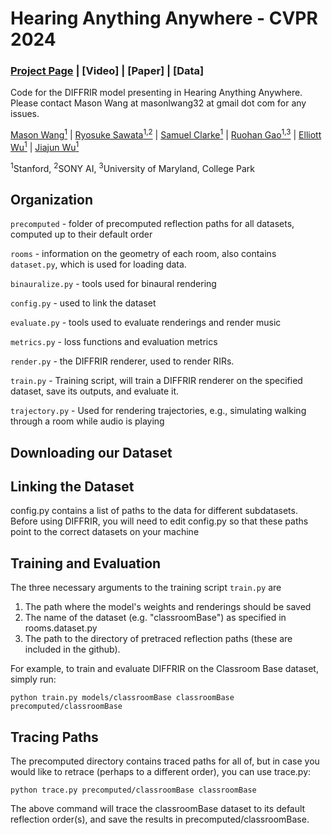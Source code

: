 # Hearing Anything Anywhere - CVPR 2024

### [Project Page](https://masonlwang.com/hearinganythinganywhere) | [Video] | [Paper] | [Data]

Code for the DIFFRIR model presenting in Hearing Anything Anywhere. Please contact Mason Wang at masonlwang32 at gmail dot com for any issues.

[Mason Wang<sup>1</sup>](https://masonlwang.com/) | [Ryosuke Sawata<sup>1,2</sup>](https://www.linkedin.com/in/rsawata/?original_referer=https%3A%2F%2Fwww%2Egoogle%2Ecom%2F&originalSubdomain=jp) | [Samuel Clarke<sup>1</sup>](https://samuelpclarke.com/) | [Ruohan Gao<sup>1,3</sup>](https://ruohangao.github.io/) | [Elliott Wu<sup>1</sup>](https://elliottwu.com) |  [Jiajun Wu<sup>1</sup>](https://jiajunwu.com)

<sup>1</sup>Stanford, <sup>2</sup>SONY AI, <sup>3</sup>University of Maryland, College Park



## Organization
```precomputed``` - folder of precomputed reflection paths for all datasets, computed up to their default order

```rooms``` - information on the geometry of each room, also contains ```dataset.py```, which is used for loading data.

```binauralize.py``` - tools used for binaural rendering

```config.py``` - used to link the dataset

```evaluate.py``` - tools used to evaluate renderings and render music

```metrics.py``` - loss functions and evaluation metrics

```render.py``` - the DIFFRIR renderer, used to render RIRs.

```train.py``` - Training script, will train a DIFFRIR renderer on the specified dataset, save its outputs, and evaluate it.

```trajectory.py``` - Used for rendering trajectories, e.g., simulating walking through a room while audio is playing

## Downloading our Dataset


## Linking the Dataset

config.py contains a list of paths to the data for different subdatasets. Before using DIFFRIR, you will need to edit config.py so that these paths point to the correct datasets on your machine 


## Training and Evaluation
The three necessary arguments to the training script ```train.py``` are 
1. The path where the model's weights and renderings should be saved
2. The name of the dataset (e.g. "classroomBase") as specified in rooms.dataset.py
3. The path to the directory of pretraced reflection paths (these are included in the github).

For example, to train and evaluate DIFFRIR on the Classroom Base dataset, simply run:
```
python train.py models/classroomBase classroomBase precomputed/classroomBase
```

## Tracing Paths
The precomputed directory contains traced paths for all of, but in case you would like to retrace (perhaps to a different order), you can use trace.py:
```
python trace.py precomputed/classroomBase classroomBase
```
The above command will trace the classroomBase dataset to its default reflection order(s), and save the results in precomputed/classroomBase.
